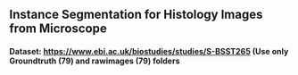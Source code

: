 ## Instance Segmentation for Histology Images from Microscope

#### Dataset: https://www.ebi.ac.uk/biostudies/studies/S-BSST265 (Use only Groundtruth (79) and rawimages (79) folders
